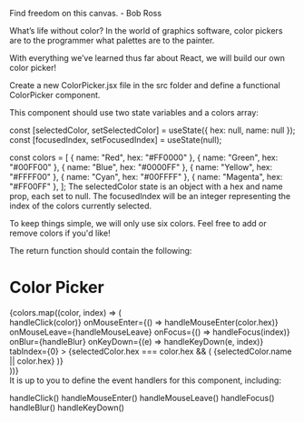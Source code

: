 Find freedom on this canvas. - Bob Ross

What’s life without color? In the world of graphics software, color pickers are to the programmer what palettes are to the painter.

With everything we’ve learned thus far about React, we will build our own color picker!

Create a new ColorPicker.jsx file in the src folder and define a functional ColorPicker component.

This component should use two state variables and a colors array:

const [selectedColor, setSelectedColor] = useState({ hex: null, name: null });
const [focusedIndex, setFocusedIndex] = useState(null);

const colors = [
  { name: "Red", hex: "#FF0000" },
  { name: "Green", hex: "#00FF00" },
  { name: "Blue", hex: "#0000FF" },
  { name: "Yellow", hex: "#FFFF00" },
  { name: "Cyan", hex: "#00FFFF" },
  { name: "Magenta", hex: "#FF00FF" },
];
The selectedColor state is an object with a hex and name prop, each set to null. The focusedIndex will be an integer representing the index of the colors currently selected.

To keep things simple, we will only use six colors. Feel free to add or remove colors if you'd like!

The return function should contain the following:

<div className="color-picker">
  <h1>Color Picker</h1>
  <div className="color-list">
    {colors.map((color, index) => (
      <div
        key={index}
        className={`color-item ${focusedIndex === index ? 'focused' : ''}`}
        style={{ backgroundColor: color.hex }}
        onClick={() => handleClick(color)}
        onMouseEnter={() => handleMouseEnter(color.hex)}
        onMouseLeave={handleMouseLeave}
        onFocus={() => handleFocus(index)}
        onBlur={handleBlur}
        onKeyDown={(e) => handleKeyDown(e, index)}
        tabIndex={0}
      >
        {selectedColor.hex === color.hex && (
          <span className="color-code">{selectedColor.name || color.hex}</span>
        )}
      </div>
    ))}
  </div>
</div>
It is up to you to define the event handlers for this component, including:

handleClick()
handleMouseEnter()
handleMouseLeave()
handleFocus()
handleBlur()
handleKeyDown()